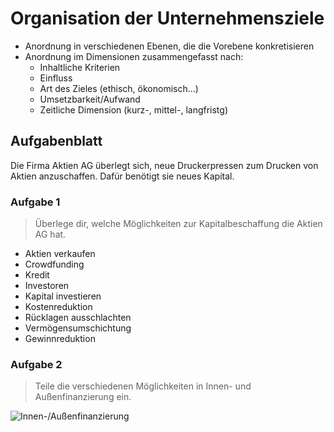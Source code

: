 # Organisation der Unternehmensziele

- Anordnung in verschiedenen Ebenen, die die Vorebene konkretisieren
- Anordnung im Dimensionen zusammengefasst nach:
  - Inhaltliche Kriterien
  - Einfluss
  - Art des Zieles (ethisch, ökonomisch...)
  - Umsetzbarkeit/Aufwand
  - Zeitliche Dimension (kurz-, mittel-, langfristg)

## Aufgabenblatt

Die Firma Aktien AG überlegt sich, neue Druckerpressen zum Drucken von Aktien anzuschaffen. Dafür benötigt sie neues Kapital.

### Aufgabe 1

> Überlege dir, welche Möglichkeiten zur Kapitalbeschaffung die Aktien AG hat.

- Aktien verkaufen
- Crowdfunding
- Kredit
- Investoren
- Kapital investieren
- Kostenreduktion
- Rücklagen ausschlachten
- Vermögensumschichtung
- Gewinnreduktion

### Aufgabe 2

> Teile die verschiedenen Möglichkeiten in Innen- und Außenfinanzierung ein.

![Innen-/Außenfinanzierung](img/2020-02-06_Innen-Außenfinanzierung.jpg)
